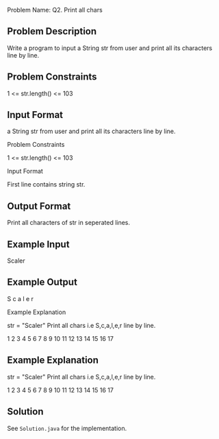 Problem Name: Q2. Print all chars

## Problem Description

Write a program to input a String str from user and print all its characters line by line.

## Problem Constraints

1 <= str.length() <= 103

## Input Format

a String str from user and print all its characters line by line.

Problem Constraints

1 <= str.length() <= 103

Input Format

First line contains string str.

## Output Format

Print all characters of str in seperated lines.

## Example Input

Scaler

## Example Output

S
c
a
l
e
r

Example Explanation

str = "Scaler"
Print all chars i.e S,c,a,l,e,r line by line.

1
2
3
4
5
6
7
8
9
10
11
12
13
14
15
16
17

## Example Explanation

str = "Scaler"
Print all chars i.e S,c,a,l,e,r line by line.

1
2
3
4
5
6
7
8
9
10
11
12
13
14
15
16
17

## Solution

See `Solution.java` for the implementation.